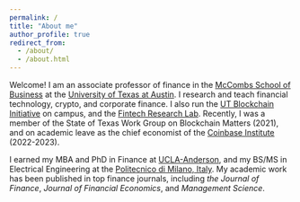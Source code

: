 ```yaml
---
permalink: /
title: "About me"
author_profile: true
redirect_from: 
  - /about/
  - /about.html
---
```


Welcome! I am an associate professor of finance in the [McCombs School of Business](https://www.mccombs.utexas.edu/) at the [University of Texas at Austin](https://www.utexas.edu/). I research and teach financial technology, crypto, and corporate finance. I also run the [UT Blockchain Initiative](https://www.mccombs.utexas.edu/centers-initiatives/blockchain-initiative/) on campus, and the [Fintech Research Lab](https://sites.utexas.edu/fintechresearchlab/). Recently, I was a member of the State of Texas Work Group on Blockchain Matters (2021), and on academic leave as the chief economist of the [Coinbase Institute](https://www.coinbase.com/public-policy/advocacy/institute) (2022-2023).

I earned my MBA and PhD in Finance at [UCLA-Anderson](https://www.anderson.ucla.edu/), and my BS/MS in Electrical Engineering at the [Politecnico di Milano, Italy](https://www.polimi.it/en/). My academic work has been published in top finance journals, including *the Journal of Finance*, *Journal of Financial Economics*, and *Management Science*. 

